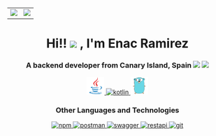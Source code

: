 <!DOCTYPE html>
<html>
<head>
</head>
<body>
  <table style="margin-left:auto; margin-right:auto; text-align:right;">
      <tr>
        <td>
          <a href="README_es.md"><img src="https://user-images.githubusercontent.com/96846797/200428769-92d7969b-9ebd-4691-9db9-a0773e72ded0.jpg" height="13">
          </a>
        </td>
        <td>
          <a href="README.md"><img src="https://user-images.githubusercontent.com/96846797/200429180-30e78360-5ef1-4373-ad8d-e21f00d9ce69.png" height="13">
          </a>
        </td>
      </tr>
  </table>

  <h1 align="center">Hi!! <img src="https://user-images.githubusercontent.com/96846797/200435271-fa01a179-d5ef-46f8-830a-0293f9ad4c49.gif" width="28" />
    , I'm Enac Ramirez</h1>
  <h3 align="center">A backend developer from Canary Island, Spain
    <img src="https://user-images.githubusercontent.com/96846797/200435982-d6b8c6e0-28da-4c2e-a8ad-39472674535a.png" width="28" />
    <img src="https://user-images.githubusercontent.com/96846797/200428769-92d7969b-9ebd-4691-9db9-a0773e72ded0.jpg" width="28" />
  </h3>

  <p align="center">
    <a href="#" target="_blank" rel="noreferrer"> 
      <img src="https://raw.githubusercontent.com/devicons/devicon/master/icons/java/java-original.svg" alt="java" width="40" height="40"/> 
    </a>
    <a href="#" target="_blank" rel="noreferrer"> 
      <img src="https://www.vectorlogo.zone/logos/kotlinlang/kotlinlang-icon.svg" alt="kotlin" width="40" height="40"/>
    </a>
    <a href="#" target="_blank" rel="noreferrer"> 
      <img src="https://raw.githubusercontent.com/devicons/devicon/master/icons/go/go-original.svg" alt="go" width="40" height="40"/> 
    </a>
  </p>

  <h3 align="center">Other Languages and Technologies</h3>
  <p align="center">
      <a href="#" target="_blank" rel="noreferrer"> 
      <img src="https://user-images.githubusercontent.com/96846797/200439447-3845995f-d1d8-4c31-bca7-40b5076d80d0.png" alt="npm" width="30" height="30"/> 
    </a>
    <a href="#" target="_blank" rel="noreferrer"> 
      <img src="https://user-images.githubusercontent.com/96846797/200439437-0777d882-c471-4f85-8a97-08622dc7011b.png" alt="postman" width="30" height="30"/>
    </a>
    <a href="#" target="_blank" rel="noreferrer"> 
      <img src="https://user-images.githubusercontent.com/96846797/200439602-42db89f1-cdd4-41be-a952-e17b34eec64f.png" alt="swagger" width="30" height="30"/> 
    </a>
    <a href="#" target="_blank" rel="noreferrer"> 
      <img src="https://user-images.githubusercontent.com/96846797/200439990-20224725-4ba8-4ac8-ab27-9502ee8909b5.png" alt="restapi" width="30" height="30"/> 
    </a>
    <a href="#" target="_blank" rel="noreferrer"> 
      <img src="https://user-images.githubusercontent.com/96846797/200439999-e8bbcc40-4857-41a1-a039-54bdf8fd5437.png" alt="git" width="30" height="30"/> 
    </a>
  </p>
</body>
</html>
